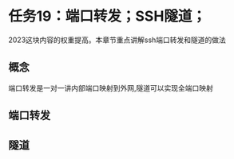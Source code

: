 # 任务19：端口转发；SSH隧道；

2023这块内容的权重提高。本章节重点讲解ssh端口转发和隧道的做法

## 概念

端口转发是一对一讲内部端口映射到外网,隧道可以实现全端口映射

## 端口转发

## 隧道